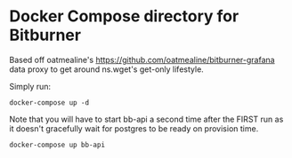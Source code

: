# Docker Compose directory for Bitburner

Based off oatmealine's https://github.com/oatmealine/bitburner-grafana data proxy to get around ns.wget's get-only lifestyle.

Simply run:
```
docker-compose up -d
```

Note that you will have to start bb-api a second time after the FIRST run as it doesn't gracefully wait for postgres to be ready on provision time.

```
docker-compose up bb-api
```